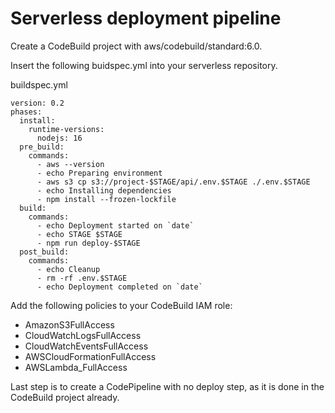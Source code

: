 <!-- Space: DOS -->
<!-- Parent: Create -->

# Serverless deployment pipeline

Create a CodeBuild project with aws/codebuild/standard:6.0.

Insert the following buidspec.yml into your serverless repository.

buildspec.yml
```
version: 0.2
phases:
  install:
    runtime-versions:
      nodejs: 16
  pre_build:
    commands:
      - aws --version
      - echo Preparing environment
      - aws s3 cp s3://project-$STAGE/api/.env.$STAGE ./.env.$STAGE
      - echo Installing dependencies
      - npm install --frozen-lockfile
  build:
    commands:
      - echo Deployment started on `date`
      - echo STAGE $STAGE
      - npm run deploy-$STAGE
  post_build:
    commands:
      - echo Cleanup
      - rm -rf .env.$STAGE
      - echo Deployment completed on `date`
```

Add the following policies to your CodeBuild IAM role:
- AmazonS3FullAccess
- CloudWatchLogsFullAccess
- CloudWatchEventsFullAccess
- AWSCloudFormationFullAccess
- AWSLambda_FullAccess

Last step is to create a CodePipeline with no deploy step, as it is done in the CodeBuild project already.

